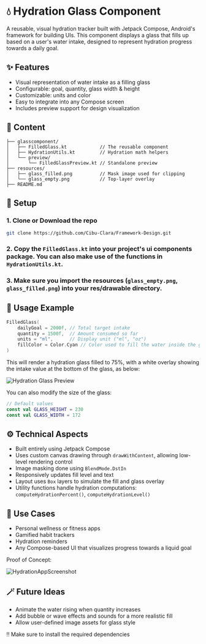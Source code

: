 # 💧 Hydration Glass Component

A reusable, visual hydration tracker built with Jetpack Compose, Android's framework for building UIs. This component displays a glass that fills up based on a user's water intake, designed to represent hydration progress towards a daily goal.

## ✨ Features

- Visual representation of water intake as a filling glass
- Configurable: goal, quantity, glass width & height
- Customizable: units and color
- Easy to integrate into any Compose screen
- Includes preview support for design visualization

## 📂 Content

```plaintext
├── glasscomponent/
│   ├── FilledGlass.kt            // The reusable component
│   ├── HydrationUtils.kt         // Hydration math helpers
│   └── preview/
│       └── FilledGlassPreview.kt // Standalone preview
├── resources/
│   ├── glass_filled.png          // Mask image used for clipping
│   └── glass_empty.png           // Top-layer overlay
├── README.md
```

## 🔧 Setup

### 1. Clone or Download the repo

```bash
git clone https://github.com/Cibu-Clara/Framework-Design.git
```

### 2. Copy the `FilledGlass.kt` into your project's ui components package. You can also make use of the functions in `HydrationUtils.kt`.

### 3. Make sure you import the resources (`glass_empty.png`, `glass_filled.png`) into your res/drawable directory.

## 🚀 Usage Example

```kotlin 
FilledGlass(
    dailyGoal = 2000f, // Total target intake
    quantity = 1500f,  // Amount consumed so far
    units = "ml",      // Display unit ("ml", "oz")
    fillColor = Color.Cyan // Color used to fill the water inside the glass
)
```

This will render a hydration glass filled to 75%, with a white overlay showing the intake value at the bottom of the glass, as below:

![Hydration Glass Preview](https://github.com/user-attachments/assets/2d3463fa-b7d6-4a98-a19e-e25e4b3d7e25)

You can also modify the size of the glass:

```kotlin
// Default values
const val GLASS_HEIGHT = 230
const val GLASS_WIDTH = 172  
```

## ⚙️ Technical Aspects

- Built entirely using Jetpack Compose
- Uses custom canvas drawing through `drawWithContent`, allowing low-level rendering control
- Image masking done using `BlendMode.DstIn`
- Responsively updates fill level and text
- Layout uses `Box` layers to simulate the fill and glass overlay
- Utility functions handle hydration computations: `computeHydrationPercent()`, `computeHydrationLevel()`

## 🧩 Use Cases

- Personal wellness or fitness apps
- Gamified habit trackers
- Hydration reminders
- Any Compose-based UI that visualizes progress towards a liquid goal

Proof of Concept:

![HydrationAppScreenshot](https://github.com/user-attachments/assets/80c730c4-8889-4c69-be08-c491bbdad308)

## 🪄 Future Ideas

- Animate the water rising when quantity increases
- Add bubble or wave effects and sounds for a more realistic fill
- Allow user-defined image assets for glass style

‼️ Make sure to install the required dependencies
